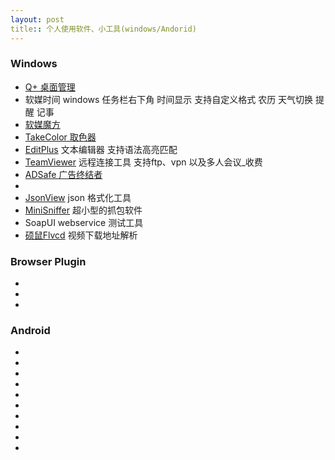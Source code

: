 ```yaml
---
layout: post
title:: 个人使用软件、小工具(windows/Andorid)
---
```


### Windows
- [Q+ 桌面管理](http://www.qplus.com/)
- 软媒时间  windows 任务栏右下角 时间显示 支持自定义格式 农历 天气切换 提醒 记事
- [软媒魔方](http://mofang.ruanmei.com/)
- [TakeColor 取色器](https://github.com/liuzheng9110/liuz.me/tree/master/soft_resource/TakeColor.exe)
- [EditPlus](https://github.com/liuzheng9110/liuz.me/soft_resource/EditPlus.exe) 文本编辑器  支持语法高亮匹配 
- [TeamViewer](http://www.teamviewer.com/) 远程连接工具  支持ftp、vpn 以及多人会议_收费 
- [ADSafe 广告终结者](http://www.ad-safe.com)
- 
- [JsonView](https://github.com/liuzheng9110/liuz.me/soft_resource/JsonViewerPackage.rar) json 格式化工具 
- [MiniSniffer](https://github.com/liuzheng9110/liuz.me/soft_resource/MiniSniffer.exe) 超小型的抓包软件 
- SoapUI webservice 测试工具 
- [硕鼠Flvcd](http://www.flvcd.com) 视频下载地址解析 

### Browser Plugin
- 
- 
- 

### Android 
- 
- 
- 
- 
- 
- 
- 
- 
- 
- 





